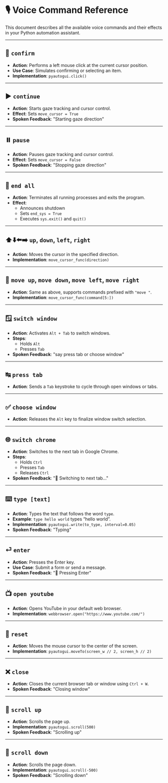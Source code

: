 # 🎙️ Voice Command Reference

This document describes all the available voice commands and their effects in your Python automation assistant.

---

## 🔘 `confirm`
- **Action**: Performs a left mouse click at the current cursor position.
- **Use Case**: Simulates confirming or selecting an item.
- **Implementation**: `pyautogui.click()`

---

## ▶️ `continue`
- **Action**: Starts gaze tracking and cursor control.
- **Effect**: Sets `move_cursor = True`
- **Spoken Feedback**: "Starting gaze direction"

---

## ⏸️ `pause`
- **Action**: Pauses gaze tracking and cursor control.
- **Effect**: Sets `move_cursor = False`
- **Spoken Feedback**: "Stopping gaze direction"

---

## 🛑 `end all`
- **Action**: Terminates all running processes and exits the program.
- **Effect**:
  - Announces shutdown
  - Sets `end_sys = True`
  - Executes `sys.exit()` and `quit()`

---

## ⬆️⬇️⬅️➡️ `up`, `down`, `left`, `right`
- **Action**: Moves the cursor in the specified direction.
- **Implementation**: `move_cursor_func(direction)`

---

## 🔄 `move up`, `move down`, `move left`, `move right`
- **Action**: Same as above, supports commands prefixed with `"move "`.
- **Implementation**: `move_cursor_func(command[5:])`

---

## 🪟 `switch window`
- **Action**: Activates `Alt + Tab` to switch windows.
- **Steps**:
  - Holds `Alt`
  - Presses `Tab`
- **Spoken Feedback**: "say press tab or choose window"

---

## ↹ `press tab`
- **Action**: Sends a `Tab` keystroke to cycle through open windows or tabs.

---

## ✅ `choose window`
- **Action**: Releases the `Alt` key to finalize window switch selection.

---

## 🌐 `switch chrome`
- **Action**: Switches to the next tab in Google Chrome.
- **Steps**:
  - Holds `Ctrl`
  - Presses `Tab`
  - Releases `Ctrl`
- **Spoken Feedback**: "🔀 Switching to next tab..."

---

## ⌨️ `type [text]`
- **Action**: Types the text that follows the word `type`.
- **Example**: `type hello world` types “hello world”.
- **Implementation**: `pyautogui.write(to_type, interval=0.05)`
- **Spoken Feedback**: "Typing"

---

## ⏎ `enter`
- **Action**: Presses the Enter key.
- **Use Case**: Submit a form or send a message.
- **Spoken Feedback**: "🚀 Pressing Enter"

---

## 📺 `open youtube`
- **Action**: Opens YouTube in your default web browser.
- **Implementation**: `webbrowser.open("https://www.youtube.com/")`

---

## 🎯 `reset`
- **Action**: Moves the mouse cursor to the center of the screen.
- **Implementation**: `pyautogui.moveTo(screen_w // 2, screen_h // 2)`

---

## ❌ `close`
- **Action**: Closes the current browser tab or window using `Ctrl + W`.
- **Spoken Feedback**: "Closing window"

---

## 🔼 `scroll up`
- **Action**: Scrolls the page up.
- **Implementation**: `pyautogui.scroll(500)`
- **Spoken Feedback**: "Scrolling up"

---

## 🔽 `scroll down`
- **Action**: Scrolls the page down.
- **Implementation**: `pyautogui.scroll(-500)`
- **Spoken Feedback**: "Scrolling down"
